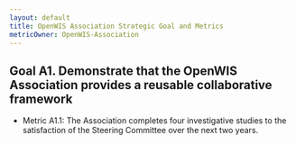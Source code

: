 ```yaml
---
layout: default
title: OpenWIS Association Strategic Goal and Metrics
metricOwner: OpenWIS-Association
---
```


## Goal A1. Demonstrate that the OpenWIS Association provides a reusable collaborative framework ##
- Metric A1.1: The Association completes four investigative studies to the satisfaction of the Steering Committee over the next two years.
